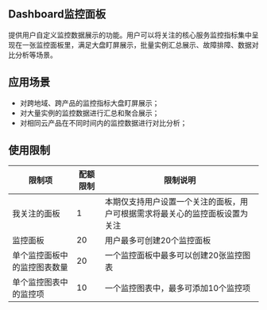 ## Dashboard监控面板
提供用户自定义监控数据展示的功能。用户可以将关注的核心服务监控指标集中呈现在一张监控面板里，满足大盘盯屏展示，批量实例汇总展示、故障排障、数据对比分析等场景。

## 应用场景
- 对跨地域、跨产品的监控指标大盘盯屏展示；
- 对大量实例的监控数据进行汇总和聚合展示；
- 对相同云产品在不同时间内的监控数据进行对比分析；

## 使用限制
限制项|配额限制|限制说明
--|--|--
我关注的面板|1|本期仅支持用户设置一个关注的面板，用户可根据需求将最关心的监控面板设置为关注
监控面板|20|用户最多可创建20个监控面板
单个监控面板中的监控图表数量|20|一个监控面板中最多可以创建20张监控图表
单个监控图表中的监控项|10|一个监控图表中，最多可添加10个监控项
